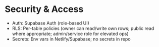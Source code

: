 # Security & Access
- Auth: Supabase Auth (role-based UI)
- RLS: Per-table policies (owner can read/write own rows; public read where appropriate; admin/service role for elevated ops)
- Secrets: Env vars in Netlify/Supabase; no secrets in repo
